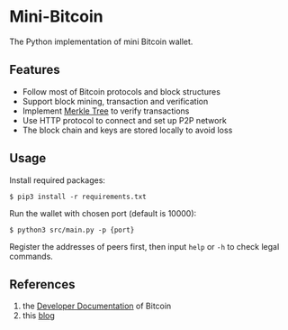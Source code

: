 # Mini-Bitcoin
The Python implementation of mini Bitcoin wallet.  

## Features
* Follow most of Bitcoin protocols and block structures  
* Support block mining, transaction and verification  
* Implement [Merkle Tree](https://en.wikipedia.org/wiki/Merkle_tree) to verify transactions  
* Use HTTP protocol to connect and set up P2P network
* The block chain and keys are stored locally to avoid loss


## Usage
Install required packages:   
```
$ pip3 install -r requirements.txt
```  

Run the wallet with chosen port (default is 10000):   
```
$ python3 src/main.py -p {port}
```  
  
Register the addresses of peers first, then input `help` or `-h` to check legal commands.


## References
1. the [Developer Documentation](https://bitcoin.org/en/developer-documentation) of Bitcoin
2. this [blog](https://hackernoon.com/learn-blockchains-by-building-one-117428612f46)